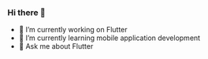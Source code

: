 ### Hi there 👋

- 🔭 I’m currently working on Flutter
- 🌱 I’m currently learning mobile application development
- 💬 Ask me about Flutter
 
<!--x
**nuriulgen/nuriulgen** is a ✨ _special_ ✨ repository because its `README.md` (this file) appears on your GitHub profile.

Here are some ideas to get you started:

- 🌱 I’m currently learning ...
- 👯 I’m looking to collaborate on ...
- 🤔     I’m looking for help with ...
- 💬 Ask me about ...
- 📫 How to reach me: ...
- 😄 Pronouns: ...
- ⚡ Fun fact: ...
-->
